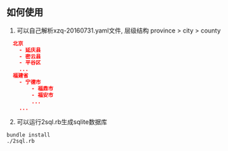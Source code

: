 ## 如何使用

 1. 可以自己解析xzq-20160731.yaml文件, 层级结构 province > city > county

  ```json
    北京
      - 延庆县
      - 密云县
      - 平谷区
      ...
    福建省
      - 宁德市
          - 福鼎市
          - 福安市
          ...
      ...
  ```

  2. 可以运行2sql.rb生成sqlite数据库 
 
  ```shell
  bundle install
  ./2sql.rb
  ```

